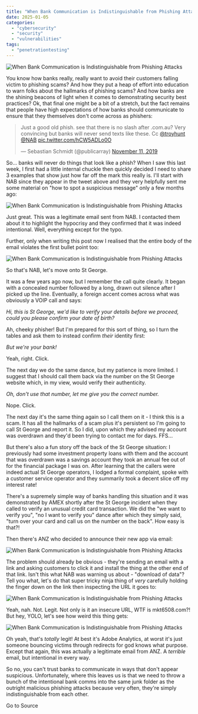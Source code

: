 ```yaml
---
title: "When Bank Communication is Indistinguishable from Phishing Attacks"
date: 2025-01-05
categories: 
  - "cybersecurity"
  - "security"
  - "vulnerabilities"
tags: 
  - "penetrationtesting"
---
```


![When Bank Communication is Indistinguishable from Phishing Attacks](https://www.troyhunt.com/content/images/2019/11/NAB.jpg)

You know how banks really, really want to avoid their customers falling victim to phishing scams? And how they put a heap of effort into education to warn folks about the hallmarks of phishing scams? And how banks are the shining beacons of light when it comes to demonstrating security best practices? Ok, that final one might be a bit of a stretch, but the fact remains that people have high expectations of how banks should communicate to ensure that they themselves don't come across as phishers:

<blockquote class="twitter-tweet"><p lang="en" dir="ltr">Just a good old phish. see that there is no slash after .com.au? Very convincing but banks will never send texts like these. Cc <a href="https://twitter.com/troyhunt?ref_src=twsrc%5Etfw&amp;ref=troyhunt.com">@troyhunt</a> <a href="https://twitter.com/NAB?ref_src=twsrc%5Etfw&amp;ref=troyhunt.com">@NAB</a> <a href="https://t.co/hCW5ADLo0O?ref=troyhunt.com">pic.twitter.com/hCW5ADLo0O</a></p>— Sebastian Schmidt (@publicarray) <a href="https://twitter.com/publicarray/status/1193765509482696705?ref_src=twsrc%5Etfw&amp;ref=troyhunt.com">November 11, 2019</a></blockquote>
<script async src="https://platform.twitter.com/widgets.js" charset="utf-8"></script>

So... banks will never do things that look like a phish? When I saw this last week, I first had a little internal chuckle then quickly decided I need to share 3 examples that show just how far off the mark this really is. I'll start with NAB since they appear in the tweet above and they very helpfully sent me some material on "how to spot a suspicious message" only a few months ago:

![When Bank Communication is Indistinguishable from Phishing Attacks](https://www.troyhunt.com/content/images/2019/11/NAB.jpg)

Just great. This was a legitimate email sent from NAB. I contacted them about it to highlight the hypocrisy and they confirmed that it was indeed intentional. Well, everything except for the typo.

Further, only when writing this post now I realised that the entire body of the email violates the first bullet point too:

![When Bank Communication is Indistinguishable from Phishing Attacks](https://www.troyhunt.com/content/images/2019/11/image-5.png)

So that's NAB, let's move onto St George.

It was a few years ago now, but I remember the call quite clearly. It began with a concealed number followed by a long, drawn out silence after I picked up the line. Eventually, a foreign accent comes across what was obviously a VOIP call and says:

_Hi, this is St George, we'd like to verify your details before we proceed, could you please confirm your date of birth?_

Ah, cheeky phisher! But I'm prepared for this sort of thing, so I turn the tables and ask them to instead confirm _their_ identity first:

_But we're your bank!_

Yeah, right. Click.

The next day we do the same dance, but my patience is more limited. I suggest that I should call them back via the number on the St George website which, in my view, would verify their authenticity.

_Oh, don't use that number, let me give you the correct number._

Nope. Click.

The next day it's the same thing again so I call them on it - I think this is a scam. It has all the hallmarks of a scam plus it's persistent so I'm going to call St George and report it. So I did, upon which they advised my account was overdrawn and they'd been trying to contact me for days. FFS...

But there's also a fun story off the back of the St George situation: I previously had some investment property loans with them and the account that was overdrawn was a savings account they took an annual fee out of for the financial package I was on. After learning that the callers were indeed actual St George operators, I lodged a formal complaint, spoke with a customer service operator and they summarily took a decent slice off my interest rate!

There's a supremely simple way of banks handling this situation and it was demonstrated by AMEX shortly after the St George incident when they called to verify an unusual credit card transaction. We did the "we want to verify you", "no I want to verify you" dance after which they simply said, "turn over your card and call us on the number on the back". How easy is that?!

Then there's ANZ who decided to announce their new app via email:

![When Bank Communication is Indistinguishable from Phishing Attacks](https://www.troyhunt.com/content/images/2019/11/ANZ-1-2.jpg)

The problem should already be obvious - they're sending an email with a link and asking customers to click it and install the thing at the other end of that link. Isn't this what NAB was warning us about - "download of data"? Tell you what, let's do that super tricky ninja thing of _very_ carefully holding the finger down on the link then inspecting the URL it goes to:

![When Bank Communication is Indistinguishable from Phishing Attacks](https://www.troyhunt.com/content/images/2019/11/ANZ-2-1.jpg)

Yeah, nah. Not. Legit. Not only is it an insecure URL, WTF is mkt6508.com?! But hey, YOLO, let's see how weird this thing gets:

![When Bank Communication is Indistinguishable from Phishing Attacks](https://www.troyhunt.com/content/images/2019/11/ANZ-3.png)

Oh yeah, that's _totally_ legit! At best it's Adobe Analytics, at worst it's just someone bouncing victims through redirects for god knows what purpose. Except that again, this was actually a legitimate email from ANZ. A _terrible_ email, but intentional in every way.

So no, you can't trust banks to communicate in ways that don't appear suspicious. Unfortunately, where this leaves us is that we need to throw a bunch of the intentional bank comms into the same junk folder as the outright malicious phishing attacks because very often, they're simply indistinguishable from each other.

Go to Source
